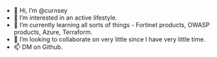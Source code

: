 - 👋 Hi, I’m @curnsey
- 👀 I’m interested in an active lifestyle.
- 🌱 I’m currently learning all sorts of things - Fortinet products, OWASP products, Azure, Terraform.
- 💞️ I’m looking to collaborate on very little since I have very little time.
- 📫 DM on Github.

<!---
curnsey/curnsey is a ✨ special ✨ repository because its `README.md` (this file) appears on your GitHub profile.
You can click the Preview link to take a look at your changes.
--->
